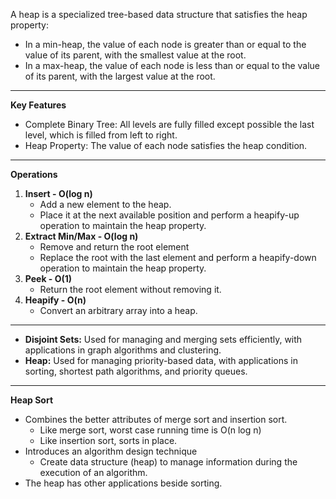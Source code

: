 A heap is a specialized tree-based data structure that satisfies the heap property:
- In a min-heap, the value of each node is greater than or equal to the value of its parent, with the smallest value at the root.
- In a max-heap, the value of each node is less than or equal to the value of its parent, with the largest value at the root.
---
**Key Features**
- Complete Binary Tree: All levels are fully filled except possible the last level, which is filled from left to right.
- Heap Property: The value of each node satisfies the heap condition.
---
**Operations**
1. **Insert - O(log n)**
	- Add a new element to the heap.
	- Place it at the next available position and perform a heapify-up operation to maintain the heap property.
2. **Extract Min/Max - O(log n)**
	- Remove and return the root element
	- Replace the root with the last element and perform a heapify-down operation to maintain the heap property.
3. **Peek - O(1)**
	- Return the root element without removing it.
4. **Heapify - O(n)**
	- Convert an arbitrary array into a heap.
---
- **Disjoint Sets:** Used for managing and merging sets efficiently, with applications in graph algorithms and clustering.
- **Heap:** Used for managing priority-based data, with applications in sorting, shortest path algorithms, and priority queues.
---
**Heap Sort**
- Combines the better attributes of merge sort and insertion sort.
	- Like merge sort, worst case running time is O(n log n)
	- Like insertion sort, sorts in place.
- Introduces an algorithm design technique
	- Create data structure (heap) to manage information during the execution of an algorithm.
- The heap has other applications beside sorting.